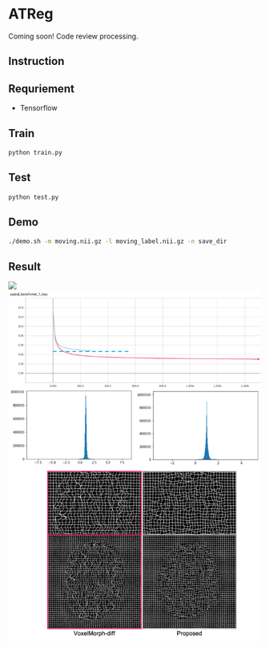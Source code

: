 # ATReg 
Coming soon! Code review processing.
## Instruction


## Requriement
- Tensorflow

## Train
```bash
python train.py
```

## Test
```bash
python test.py
```

## Demo
```bash
./demo.sh -m moving.nii.gz -l moving_label.nii.gz -n save_dir
```
## Result
<img src='./Fig/Result_with_Grid.png' />
<img src='./Fig/Smoothness_Comparison.png'>
